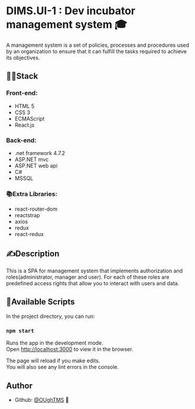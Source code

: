 # DIMS.UI-1 : Dev incubator management system 🎓

A management system is a set of policies, processes and procedures used by an organization to ensure that it can fulfill the tasks required to achieve its objectives.

## 👨‍💻Stack 

### Front-end:

- HTML 5
- CSS 3
- ECMAScript
- React.js

### Back-end:

- .net framework 4.7.2
- ASP.NET mvc
- ASP.NET web api
- C#
- MSSQL

### 📚Extra Libraries:

- react-router-dom
- reactstrap
- axios
- redux
- react-redux

## ✍️Description

This is a SPA for management system that implements authorization and roles(administrator, manager and user). For each of these roles are predefined access rights that allow you to interact with users and data.

## 👀Available Scripts

In the project directory, you can run:

### `npm start`

Runs the app in the development mode.<br>
Open [http://localhost:3000](http://localhost:3000) to view it in the browser.

The page will reload if you make edits.<br>
You will also see any lint errors in the console.

## Author
- Github: [@OUghTMS](https://github.com/OUghTMS) 👋
